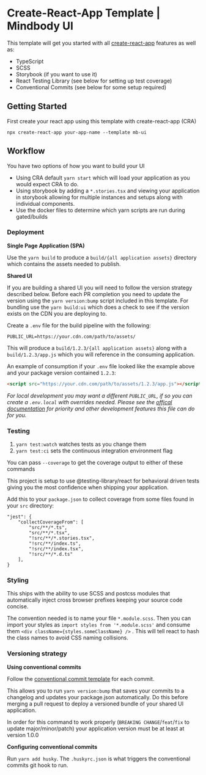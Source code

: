 # Create-React-App Template | Mindbody UI

This template will get you started with all [create-react-app](https://create-react-app.dev/docs/getting-started) features as well as:

- TypeScript
- SCSS
- Storybook (if you want to use it)
- React Testing Library (see below for setting up test coverage)
- Conventional Commits (see below for some setup required)

## Getting Started

First create your react app using this template with create-react-app (CRA)

```
npx create-react-app your-app-name --template mb-ui
```

## Workflow

You have two options of how you want to build your UI

- Using CRA default `yarn start` which will load your application as you would expect CRA to do. 
- Using storybook by adding a `*.stories.tsx` and viewing your application in storybook allowing for multiple instances and setups along with individual components.
- Use the docker files to determine which yarn scripts are run during gated/builds

### Deployment

**Single Page Application (SPA)**

Use the `yarn build` to produce a `build/{all application assets}` directory which contains the assets needed to publish. 

**Shared UI**

If you are building a shared UI you will need to follow the version strategy described below. Before each PR completion you need to update the version using the `yarn version:bump` script included in this template. For bundling use the `yarn build:ui` which does a check to see if the version exists on the CDN you are deploying to. 

Create a `.env` file for the build pipeline with the following:

```
PUBLIC_URL=https://your.cdn.com/path/to/assets/
```

This will produce a `build/1.2.3/{all application assets}` along with a `build/1.2.3/app.js` which you will reference in the consuming application. 

An example of consumption if your `.env` file looked like the example above and your package version contained `1.2.3`:

```html
<script src="https://your.cdn.com/path/to/assets/1.2.3/app.js"></script>
```

_For local development you may want a different `PUBLIC_URL`, if so you can create a `.env.local` with overrides needed. Please see the [offical documentation](https://create-react-app.dev/docs/adding-custom-environment-variables/#what-other-env-files-can-be-used) for priority and other development features this file can do for you._

### Testing

1. `yarn test:watch` watches tests as you change them
2. `yarn test:ci` sets the continuous integration environment flag

You can pass `--coverage` to get the coverage output to either of these commands

This project is setup to use @testing-library/react for behavioral driven tests giving you the most confidence when shipping your application. 

Add this to your `package.json` to collect coverage from some files found in your `src` directory:

```
"jest": {
    "collectCoverageFrom": [
        "src/**/*.ts",
        "src/**/*.tsx",
        "!src/**/*.stories.tsx",
        "!src/**/index.ts",
        "!src/**/index.tsx",
        "!src/**/*.d.ts"
    ],
}
```


### Styling

This ships with the ability to use SCSS and postcss modules that automatically inject cross browser prefixes keeping your source code concise. 

The convention needed is to name your file `*.module.scss`. Then you can import your styles as `import styles from '*.module.scss'` and consume them `<div className={styles.someClassName} />`
. This will tell react to hash the class names to avoid CSS naming collisions. 

### Versioning strategy

**Using conventional commits**

Follow the [conventional commit template](https://www.conventionalcommits.org/en/v1.0.0/#summary) for each commit. 

This allows you to run `yarn version:bump` that saves your commits to a changelog and updates your package.json automatically. Do this before merging a pull request to deploy a versioned bundle of your shared UI application.

In order for this command to work properly (`BREAKING CHANGE`/`feat`/`fix` to update major/minor/patch) your application version must be at least at version 1.0.0

**Configuring conventional commits**

Run `yarn add husky`. The `.huskyrc.json` is what triggers the conventional commits git hook to run.
